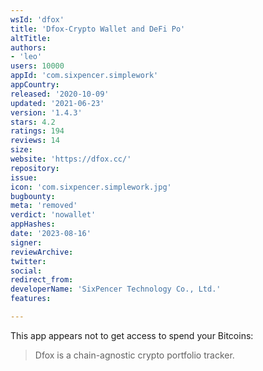 ```yaml
---
wsId: 'dfox'
title: 'Dfox-Crypto Wallet and DeFi Po'
altTitle: 
authors:
- 'leo'
users: 10000
appId: 'com.sixpencer.simplework'
appCountry: 
released: '2020-10-09'
updated: '2021-06-23'
version: '1.4.3'
stars: 4.2
ratings: 194
reviews: 14
size: 
website: 'https://dfox.cc/'
repository: 
issue: 
icon: 'com.sixpencer.simplework.jpg'
bugbounty: 
meta: 'removed'
verdict: 'nowallet'
appHashes: 
date: '2023-08-16'
signer: 
reviewArchive: 
twitter: 
social: 
redirect_from: 
developerName: 'SixPencer Technology Co., Ltd.'
features: 

---
```


This app appears not to get access to spend your Bitcoins:

> Dfox is a chain-agnostic crypto portfolio tracker.
